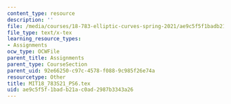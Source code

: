 ```yaml
---
content_type: resource
description: ''
file: /media/courses/18-783-elliptic-curves-spring-2021/ae9c5f5f1badb21ac0ad2987b3343a26_MIT18_783S21_PS6.tex
file_type: text/x-tex
learning_resource_types:
- Assignments
ocw_type: OCWFile
parent_title: Assignments
parent_type: CourseSection
parent_uid: 92e66250-c97c-4578-f088-9c985f26e74a
resourcetype: Other
title: MIT18_783S21_PS6.tex
uid: ae9c5f5f-1bad-b21a-c0ad-2987b3343a26
---
```

